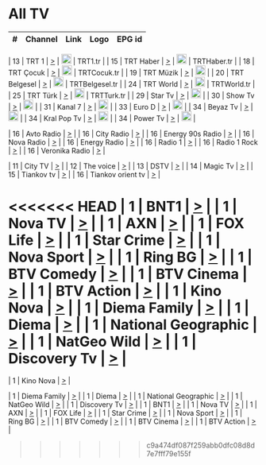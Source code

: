 <h1>All TV</h1>

| #   | Channel        | Link  | Logo | EPG id |
|:---:|:--------------:|:-----:|:----:|:------:|

| 13  | TRT 1            | [>](https://tv-trt1.medya.trt.com.tr/master.m3u8) | <img height="20" src="https://i.imgur.com/j786OLG.png"/> | TRT1.tr |
| 15  | TRT Haber        | [>](https://tv-trthaber.medya.trt.com.tr/master.m3u8) | <img height="20" src="https://i.imgur.com/OVfo8Ab.png"/> | TRTHaber.tr |
| 18  | TRT Çocuk        | [>](https://tv-trtcocuk.medya.trt.com.tr/master.m3u8) | <img height="20" src="https://i.imgur.com/QLFmD6d.png"/> | TRTCocuk.tr |
| 19  | TRT Müzik        | [>](https://tv-trtmuzik.medya.trt.com.tr/master.m3u8) | <img height="20" src="https://i.imgur.com/fIVFCEd.png"/> |
| 20  | TRT Belgesel     | [>](https://tv-trtbelgesel.medya.trt.com.tr/master.m3u8) | <img height="20" src="https://i.imgur.com/MGO87pe.png"/> | TRTBelgesel.tr |
| 24  | TRT World        | [>](https://tv-trtworld.medya.trt.com.tr/master.m3u8) | <img height="20" src="https://i.imgur.com/JEA2xpv.png"/> | TRTWorld.tr |
| 25  | TRT Türk         | [>](https://tv-trtturk.medya.trt.com.tr/master.m3u8) | <img height="20" src="https://i.imgur.com/OSTOQNw.png"/> | TRTTurk.tr |
| 29  | Star Tv   | [>](https://dogus-live.daioncdn.net/startv/startv_360p.m3u8) | <img height="20" src="https://i.imgur.com/IebUZx1.png"/> |
| 30  | Show Tv     | [>](https://ciner-live.daioncdn.net/showtv/showtv.m3u8) | <img height="20" src="https://i.imgur.com/IebUZx1.png"/> |
| 31  | Kanal 7     | [>](https://kanal7-live.daioncdn.net/kanal7/kanal7.m3u8) | <img height="20" src="https://i.imgur.com/IebUZx1.png"/> |
| 33  | Euro D    | [>](https://www.youtube.com/user/KanalD/live) | <img height="20" src="https://i.imgur.com/IebUZx1.png"/> |
| 34  | Beyaz Tv     | [>](https://beyaztv-live.daioncdn.net/beyaztv/beyaztv.m3u8) | <img height="20" src="https://i.imgur.com/IebUZx1.png"/> |
| 34  | Kral Pop Tv     | [>](https://www.youtube.com/watch?v=GuFTuKoXepw) | <img height="20" src="https://i.imgur.com/IebUZx1.png"/> |
| 34  | Power Tv     | [>](https://livetv.powerapp.com.tr/powerTV/powerhd.smil/chunklist.m3u8) | <img height="20" src="https://i.imgur.com/IebUZx1.png"/> |

| 16  | Avto Radio | [>](http://stream.metacast.eu/avtoradio.mp3.m3u) |
| 16  | City Radio | [>](http://stream.metacast.eu/city.aac.m3u) |
| 16  | Energy 90s Radio | [>](http://stream.metacast.eu/energy-90s.m3u) |
| 16  | Nova Radio | [>](http://stream.metacast.eu/nova.aac.m3u) |
| 16  | Energy Radio | [>](http://stream.metacast.eu/nrj.aac.m3u) |
| 16  | Radio 1 | [>](http://stream.metacast.eu/radio1.aac.m3u) |
| 16  | Radio 1 Rock | [>](http://stream.metacast.eu/radio1rock.aac.m3u) |
| 16  | Veronika Radio | [>](http://stream.metacast.eu/veronika.aac.m3u) |

| 11  | City TV | [>](https://tv.city.bg/play/tshls/citytv/index.m3u8) |
| 12  | The voice | [>](https://bss1.neterra.tv/thevoice/thevoice.m3u8) |
| 13  | DSTV | [>](http://46.249.95.140:8081/hls/data.m3u8) |
| 14  | Magic Tv | [>](https://bss1.neterra.tv/magictv/magictv.m3u8) |
| 15  | Tiankov tv | [>](https://streamer103.neterra.tv/tiankov-folk/live.m3u8) |
| 16  | Tiankov orient tv | [>](https://streamer103.neterra.tv/tiankov-orient/live.m3u8) |

<<<<<<< HEAD
| 1 | BNT1 | [>](https://ymkaya.xyz:47403/tv/bnt1/playlist.m3u8?wmsAuthSign=c2VydmVyX3RpbWU9OC8yMS8yMDI1IDY6NDU6NDQgUE0maGFzaF92YWx1ZT1KUTBRZlNvTzMxbVRpNUVDVWxBS3hRPT0mdmFsaWRtaW51dGVzPTYw) |
| 1 | Nova TV | [>](https://ymkaya.xyz:47403/tv/novatv/playlist.m3u8?wmsAuthSign=c2VydmVyX3RpbWU9OC8yMS8yMDI1IDY6NDY6MzQgUE0maGFzaF92YWx1ZT1tNjlhUUl3RllYTmk5Y1U4Wll5THZRPT0mdmFsaWRtaW51dGVzPTYw) |
| 1 | AXN | [>](https://ymkaya.xyz:47403/tv/axn/playlist.m3u8?wmsAuthSign=c2VydmVyX3RpbWU9OC8yMS8yMDI1IDY6NDY6NDQgUE0maGFzaF92YWx1ZT13MUNVMjVZNGFSdEVvRHAvOTJLKzd3PT0mdmFsaWRtaW51dGVzPTYw) |
| 1 | FOX Life | [>](https://ymkaya.xyz:47403/tv/foxlife/playlist.m3u8?wmsAuthSign=c2VydmVyX3RpbWU9OC8yMS8yMDI1IDY6NDY6NTcgUE0maGFzaF92YWx1ZT1JMVhxQlVmdUR0bWtydVdsNU1tYmZBPT0mdmFsaWRtaW51dGVzPTYw) |
| 1 | Star Crime | [>](https://ymkaya.xyz:47403/tv/foxcrime/playlist.m3u8?wmsAuthSign=c2VydmVyX3RpbWU9OC8yMS8yMDI1IDY6NDc6MDcgUE0maGFzaF92YWx1ZT1LMHpIVE5uOFRxanZpbUUwL1UvdWRRPT0mdmFsaWRtaW51dGVzPTYw) |
| 1 | Nova Sport | [>](https://ymkaya.xyz:47403/tv/novasport/playlist.m3u8?wmsAuthSign=c2VydmVyX3RpbWU9OC8yMS8yMDI1IDY6NDc6MTcgUE0maGFzaF92YWx1ZT01TGpPNzIwcGc5bHVHeUM1cHFvLzVnPT0mdmFsaWRtaW51dGVzPTYw) |
| 1 | Ring BG | [>](https://ymkaya.xyz:47403/tv/ringbg/playlist.m3u8?wmsAuthSign=c2VydmVyX3RpbWU9OC8yMS8yMDI1IDY6NDc6MjkgUE0maGFzaF92YWx1ZT1zeThuSXByMlFGUXJuRDZ0RmdRTndBPT0mdmFsaWRtaW51dGVzPTYw) |
| 1 | BTV Comedy | [>](https://ymkaya.xyz:47403/tv/btvcomedy/playlist.m3u8?wmsAuthSign=c2VydmVyX3RpbWU9OC8yMS8yMDI1IDY6NDc6MzkgUE0maGFzaF92YWx1ZT1hdFNlZS9MbmxGNDJFd0g4SnJpWXZBPT0mdmFsaWRtaW51dGVzPTYw) |
| 1 | BTV Cinema | [>](https://ymkaya.xyz:47403/tv/btvcinema/playlist.m3u8?wmsAuthSign=c2VydmVyX3RpbWU9OC8yMS8yMDI1IDY6NDc6NDkgUE0maGFzaF92YWx1ZT1BdnNYMkwzRDBNMEFDLytWb1hLWTBnPT0mdmFsaWRtaW51dGVzPTYw) |
| 1 | BTV Action | [>](https://ymkaya.xyz:47403/tv/btvaction/playlist.m3u8?wmsAuthSign=c2VydmVyX3RpbWU9OC8yMS8yMDI1IDY6NDg6NTMgUE0maGFzaF92YWx1ZT1CRFVSWG1BM2xPOVRZbFlHREZWRHdRPT0mdmFsaWRtaW51dGVzPTYw) |
| 1 | Kino Nova | [>](https://ymkaya.xyz:47403/tv/kinonova/playlist.m3u8?wmsAuthSign=c2VydmVyX3RpbWU9OC8yMS8yMDI1IDY6NDk6MDMgUE0maGFzaF92YWx1ZT1RZTN2MlJ0Yms0VlRkNW1YblZKN01BPT0mdmFsaWRtaW51dGVzPTYw) |
| 1 | Diema Family | [>](https://ymkaya.xyz:47403/tv/diemafamily/playlist.m3u8?wmsAuthSign=c2VydmVyX3RpbWU9OC8yMS8yMDI1IDY6NDk6MTkgUE0maGFzaF92YWx1ZT1paXM1cElGU0Z6c0Zhd3hZalJJaSt3PT0mdmFsaWRtaW51dGVzPTYw) |
| 1 | Diema | [>](https://ymkaya.xyz:47403/tv/diema/playlist.m3u8?wmsAuthSign=c2VydmVyX3RpbWU9OC8yMS8yMDI1IDY6NDk6MjkgUE0maGFzaF92YWx1ZT1pbmU1MGxjaUZVMzQyTTQvSEhkUTJBPT0mdmFsaWRtaW51dGVzPTYw) |
| 1 | National Geographic | [>](https://ymkaya.xyz:47403/tv/natgeo/playlist.m3u8?wmsAuthSign=c2VydmVyX3RpbWU9OC8yMS8yMDI1IDY6NDk6NDAgUE0maGFzaF92YWx1ZT1IZnVqSXVHMlVybCtadTljWmkyU1dRPT0mdmFsaWRtaW51dGVzPTYw) |
| 1 | NatGeo Wild | [>](https://ymkaya.xyz:47403/tv/natgeowild/playlist.m3u8?wmsAuthSign=c2VydmVyX3RpbWU9OC8yMS8yMDI1IDY6NDk6NTAgUE0maGFzaF92YWx1ZT1jYXhKbG9sMVFUVWFpV1pvek1OTFpnPT0mdmFsaWRtaW51dGVzPTYw) |
| 1 | Discovery Tv | [>](https://ymkaya.xyz:47403/tv/discovery/playlist.m3u8?wmsAuthSign=c2VydmVyX3RpbWU9OC8yMS8yMDI1IDY6NTA6MDEgUE0maGFzaF92YWx1ZT1oOWtmTFRxd0hHYk00UWx2dmVtTEZRPT0mdmFsaWRtaW51dGVzPTYw) |
=======


| 1 | Kino Nova | [>](https://ymkaya.xyz:11336/tv/kinonova/playlist.m3u8?wmsAuthSign=c2VydmVyX3RpbWU9MS8yLzIwMjUgNDo0MDoyMCBBTSZoYXNoX3ZhbHVlPWlFS1FrWEtMMVRFM3l5YklUWUJQUHc9PSZ2YWxpZG1pbnV0ZXM9NjA=) |

| 1 | Diema Family | [>](https://ymkaya.xyz:11336/tv/diemafamily/playlist.m3u8?wmsAuthSign=c2VydmVyX3RpbWU9MS8yLzIwMjUgNDo0MDozMCBBTSZoYXNoX3ZhbHVlPUVUaTVKTldvZTF5WVVCM0YwL21kaXc9PSZ2YWxpZG1pbnV0ZXM9NjA=) |
| 1 | Diema | [>](https://ymkaya.xyz:11336/tv/diema/playlist.m3u8?wmsAuthSign=c2VydmVyX3RpbWU9MS8yLzIwMjUgNDo0MDo0MCBBTSZoYXNoX3ZhbHVlPVlYMWVJT2NuUjNpUTBsaytEUFFOS2c9PSZ2YWxpZG1pbnV0ZXM9NjA=) |
| 1 | National Geographic | [>](https://ymkaya.xyz:11336/tv/natgeo/playlist.m3u8?wmsAuthSign=c2VydmVyX3RpbWU9MS8yLzIwMjUgNDo0MTo0MSBBTSZoYXNoX3ZhbHVlPTJQTlVmcG5nYWx0M013eUhGRGxnd0E9PSZ2YWxpZG1pbnV0ZXM9NjA=) |
| 1 | NatGeo Wild | [>](https://ymkaya.xyz:11336/tv/natgeowild/playlist.m3u8?wmsAuthSign=c2VydmVyX3RpbWU9MS8yLzIwMjUgNDo0MTo1MSBBTSZoYXNoX3ZhbHVlPVl1OXZaTTliN0hGWEN3eDBYd1duNkE9PSZ2YWxpZG1pbnV0ZXM9NjA=) |
| 1 | Discovery Tv | [>](https://ymkaya.xyz:11336/tv/discovery/playlist.m3u8?wmsAuthSign=c2VydmVyX3RpbWU9MS8yLzIwMjUgNDo0MjowMSBBTSZoYXNoX3ZhbHVlPWtBQmdLNlY2RmQwWElzMVYzSDJyVkE9PSZ2YWxpZG1pbnV0ZXM9NjA=) |
| 1 | BNT1 | [>](https://ymkaya.xyz:11336/tv/bnt1/playlist.m3u8?wmsAuthSign=c2VydmVyX3RpbWU9MS8yLzIwMjUgNDozODozOCBBTSZoYXNoX3ZhbHVlPVVrMVlRQXpJWlhYeUh6ZFVpSC9NMUE9PSZ2YWxpZG1pbnV0ZXM9NjA=) |
| 1 | Nova TV | [>](https://ymkaya.xyz:11336/tv/novatv/playlist.m3u8?wmsAuthSign=c2VydmVyX3RpbWU9MS8yLzIwMjUgNDozODo0OCBBTSZoYXNoX3ZhbHVlPUVxQjh1a0ZzYkVGZU8zZDFGTzdreVE9PSZ2YWxpZG1pbnV0ZXM9NjA=) |
| 1 | AXN | [>](https://ymkaya.xyz:11336/tv/axn/playlist.m3u8?wmsAuthSign=c2VydmVyX3RpbWU9MS8yLzIwMjUgNDozODo1OCBBTSZoYXNoX3ZhbHVlPUpkWStGY1hkNXhaOVpPZ0thQ0FZL3c9PSZ2YWxpZG1pbnV0ZXM9NjA=) |
| 1 | FOX Life | [>](https://ymkaya.xyz:11336/tv/foxlife/playlist.m3u8?wmsAuthSign=c2VydmVyX3RpbWU9MS8yLzIwMjUgNDozOToxMCBBTSZoYXNoX3ZhbHVlPWt1ZDc1T3AzYlZDTjJnSy9TU0xJZlE9PSZ2YWxpZG1pbnV0ZXM9NjA=) |
| 1 | Star Crime | [>](https://ymkaya.xyz:11336/tv/foxcrime/playlist.m3u8?wmsAuthSign=c2VydmVyX3RpbWU9MS8yLzIwMjUgNDozOToyMCBBTSZoYXNoX3ZhbHVlPXIwVU45Nm9FR1l2enNkTG9TanBxbmc9PSZ2YWxpZG1pbnV0ZXM9NjA=) |
| 1 | Nova Sport | [>](https://ymkaya.xyz:11336/tv/novasport/playlist.m3u8?wmsAuthSign=c2VydmVyX3RpbWU9MS8yLzIwMjUgNDozOTozMCBBTSZoYXNoX3ZhbHVlPXlSZ0UxazVaM0xhSmc0NmR4T0c1T2c9PSZ2YWxpZG1pbnV0ZXM9NjA=) |
| 1 | Ring BG | [>](https://ymkaya.xyz:11336/tv/ringbg/playlist.m3u8?wmsAuthSign=c2VydmVyX3RpbWU9MS8yLzIwMjUgNDozOTo0MCBBTSZoYXNoX3ZhbHVlPTR4aUlFNHVUYWN4enY1WkVuOFZma2c9PSZ2YWxpZG1pbnV0ZXM9NjA=) |
| 1 | BTV Comedy | [>](https://ymkaya.xyz:11336/tv/btvcomedy/playlist.m3u8?wmsAuthSign=c2VydmVyX3RpbWU9MS8yLzIwMjUgNDozOTo1MCBBTSZoYXNoX3ZhbHVlPUtrMTJ2RHNTTUU1RFp1ZkVOdXFSK3c9PSZ2YWxpZG1pbnV0ZXM9NjA=) |
| 1 | BTV Cinema | [>](https://ymkaya.xyz:11336/tv/btvcinema/playlist.m3u8?wmsAuthSign=c2VydmVyX3RpbWU9MS8yLzIwMjUgNDozOTo1OSBBTSZoYXNoX3ZhbHVlPTZWcU9FZW56cG1NM1lrYy8xNE5NeHc9PSZ2YWxpZG1pbnV0ZXM9NjA=) |
| 1 | BTV Action | [>](https://ymkaya.xyz:11336/tv/btvaction/playlist.m3u8?wmsAuthSign=c2VydmVyX3RpbWU9MS8yLzIwMjUgNDo0MDoxMCBBTSZoYXNoX3ZhbHVlPUlDd0ErRkZVWThyMVZwR3c2REdGZ3c9PSZ2YWxpZG1pbnV0ZXM9NjA=) |
>>>>>>> c9a474df087f259abb0dfc08d8d7e7fff79e155f
